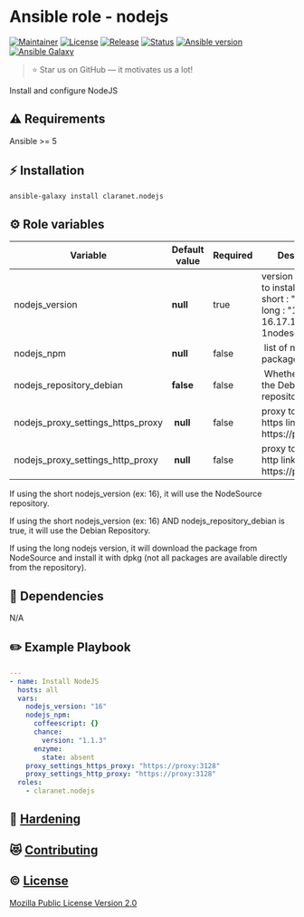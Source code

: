 # Ansible role - nodejs
[![Maintainer](https://img.shields.io/badge/maintained%20by-claranet-e00000?style=flat-square)](https://www.claranet.fr/)
[![License](https://img.shields.io/github/license/claranet/ansible-role-nodejs?style=flat-square)](LICENSE)
[![Release](https://img.shields.io/github/v/release/claranet/ansible-role-nodejs?style=flat-square)](https://github.com/claranet/ansible-role-nodejs/releases)
[![Status](https://img.shields.io/github/workflow/status/claranet/ansible-role-nodejs/Ansible%20Molecule?style=flat-square&label=tests)](https://github.com/claranet/ansible-role-nodejs/actions?query=workflow%3A%22Ansible+Molecule%22)
[![Ansible version](https://img.shields.io/badge/ansible-%3E%3D5-black.svg?style=flat-square&logo=ansible)](https://github.com/ansible/ansible)
[![Ansible Galaxy](https://img.shields.io/badge/ansible-galaxy-black.svg?style=flat-square&logo=ansible)](https://galaxy.ansible.com/claranet/nodejs)


> :star: Star us on GitHub — it motivates us a lot!

Install and configure NodeJS

## :warning: Requirements

Ansible >= 5

## :zap: Installation

```bash
ansible-galaxy install claranet.nodejs
```

## :gear: Role variables

Variable                          | Default value | Required | Description
----------------------------------|---------------|----------|---------------------------------------------------------------------
nodejs_version                    | **null**      | true     | version of nodejs to install. It can be short : "16" or long : "16.11" (or 16.17.1-deb-1nodesource1)
nodejs_npm                        | **null**      | false    | list of npm packages to install
nodejs_repository_debian          | **false**     | false    | Whether to use the Debian repository or not
nodejs_proxy_settings_https_proxy | **null**      | false    | proxy to use to get https links. Ex: https://proxy:3128
nodejs_proxy_settings_http_proxy  | **null**      | false    | proxy to use to get http links. Ex: https://proxy:3128

If using the short nodejs_version (ex: 16), it will use the NodeSource repository.

If using the short nodejs_version (ex: 16) AND nodejs_repository_debian is true, it will use the Debian Repository.

If using the long nodejs version, it will download the package from NodeSource and install it with dpkg (not all packages are available directly from the repository).


## :arrows_counterclockwise: Dependencies

N/A

## :pencil2: Example Playbook

```yaml
---
- name: Install NodeJS
  hosts: all
  vars:
    nodejs_version: "16"
    nodejs_npm:
      coffeescript: {}
      chance:
        version: "1.1.3"
      enzyme:
        state: absent
    proxy_settings_https_proxy: "https://proxy:3128"
    proxy_settings_http_proxy: "https://proxy:3128"
  roles:
    - claranet.nodejs
```

## :closed_lock_with_key: [Hardening](HARDENING.md)

## :heart_eyes_cat: [Contributing](CONTRIBUTING.md)

## :copyright: [License](LICENSE)

[Mozilla Public License Version 2.0](https://www.mozilla.org/en-US/MPL/2.0/)
